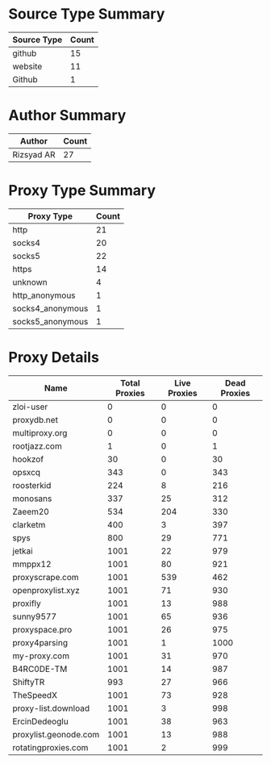 # Source Type Summary

| Source Type | Count |
|-------------|-------|
| github | 15 |
| website | 11 |
| Github | 1 |


# Author Summary

| Author | Count |
|--------|-------|
| Rizsyad AR | 27 |


# Proxy Type Summary

| Proxy Type | Count |
|------------|-------|
| http | 21 |
| socks4 | 20 |
| socks5 | 22 |
| https | 14 |
| unknown | 4 |
| http_anonymous | 1 |
| socks4_anonymous | 1 |
| socks5_anonymous | 1 |


# Proxy Details

| Name | Total Proxies | Live Proxies | Dead Proxies |
|------|---------------|--------------|---------------|
| zloi-user | 0 | 0 | 0 |
| proxydb.net | 0 | 0 | 0 |
| multiproxy.org | 0 | 0 | 0 |
| rootjazz.com | 1 | 0 | 1 |
| hookzof | 30 | 0 | 30 |
| opsxcq | 343 | 0 | 343 |
| roosterkid | 224 | 8 | 216 |
| monosans | 337 | 25 | 312 |
| Zaeem20 | 534 | 204 | 330 |
| clarketm | 400 | 3 | 397 |
| spys | 800 | 29 | 771 |
| jetkai | 1001 | 22 | 979 |
| mmppx12 | 1001 | 80 | 921 |
| proxyscrape.com | 1001 | 539 | 462 |
| openproxylist.xyz | 1001 | 71 | 930 |
| proxifly | 1001 | 13 | 988 |
| sunny9577 | 1001 | 65 | 936 |
| proxyspace.pro | 1001 | 26 | 975 |
| proxy4parsing | 1001 | 1 | 1000 |
| my-proxy.com | 1001 | 31 | 970 |
| B4RC0DE-TM | 1001 | 14 | 987 |
| ShiftyTR | 993 | 27 | 966 |
| TheSpeedX | 1001 | 73 | 928 |
| proxy-list.download | 1001 | 3 | 998 |
| ErcinDedeoglu | 1001 | 38 | 963 |
| proxylist.geonode.com | 1001 | 13 | 988 |
| rotatingproxies.com | 1001 | 2 | 999 |
